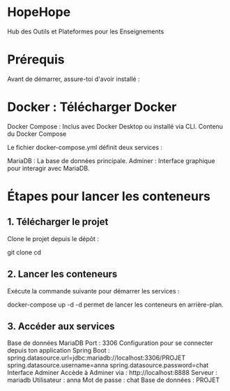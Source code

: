 # HopeHope
Hub des Outils et Plateformes pour les Enseignements

# Prérequis

Avant de démarrer, assure-toi d'avoir installé :

# Docker : Télécharger Docker
Docker Compose : Inclus avec Docker Desktop ou installé via CLI.
Contenu du Docker Compose

Le fichier docker-compose.yml définit deux services :

MariaDB : La base de données principale.
Adminer : Interface graphique pour interagir avec MariaDB.

# Étapes pour lancer les conteneurs

## 1. Télécharger le projet
Clone le projet depuis le dépôt :

git clone <url-de-ton-repository>
cd <dossier-du-projet>

## 2. Lancer les conteneurs
Exécute la commande suivante pour démarrer les services :

docker-compose up -d
-d permet de lancer les conteneurs en arrière-plan.

## 3. Accéder aux services
Base de données MariaDB
Port : 3306
Configuration pour se connecter depuis ton application Spring Boot :
spring.datasource.url=jdbc:mariadb://localhost:3306/PROJET
spring.datasource.username=anna
spring.datasource.password=chat
Interface Adminer
Accède à Adminer via :
http://localhost:8888
Serveur : mariadb
Utilisateur : anna
Mot de passe : chat
Base de données : PROJET
